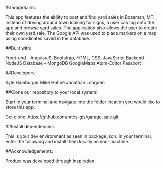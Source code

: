 #GarageSailrs:

This app features the ability to post and find yard sales in Bozeman, MT.  Instead of driving around town looking for signs, a user can log onto the app and browse yard sales. The application also allows the user to create their own yard sale. The Google API was used to place markers on a map using coordinates saved in the database.

##Built with:

Front-end - AngularJS, Bootstrap, HTML, CSS, JavaScript
Backend - NodeJS
Database – MongoDB
GoogleMaps
Atom-Editor
Passport


##Developers:

Kyle Hamburger
Mike Hohne
Jonathan Longden


##Clone our repository to your local system:

Start in your terminal and navigate into the folder location you would like to store this app.

Get clone:  https://github.com/mtcs-gis/garage-sale.git


##Install dependencies:

This is your dev environment as seen in package.json. In your terminal, enter the following and install them locally on your machine.


##Acknowledgements:

Product was developed through Inspiration.
